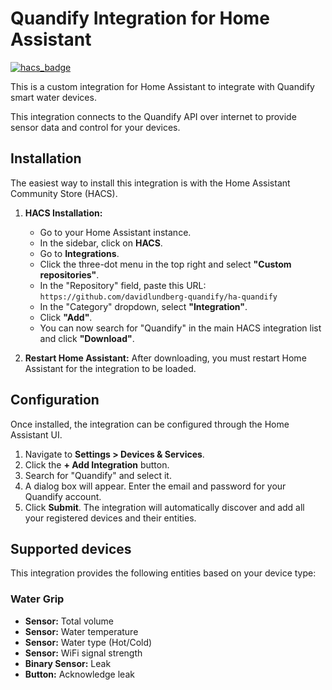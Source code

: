 # Quandify Integration for Home Assistant

[![hacs_badge](https://img.shields.io/badge/HACS-Custom-orange.svg)](https://github.com/hacs/integration)

This is a custom integration for Home Assistant to integrate with Quandify smart water devices.

This integration connects to the Quandify API over internet to provide sensor data and control for your devices.

## Installation

The easiest way to install this integration is with the Home Assistant Community Store (HACS).

1.  **HACS Installation:**

    - Go to your Home Assistant instance.
    - In the sidebar, click on **HACS**.
    - Go to **Integrations**.
    - Click the three-dot menu in the top right and select **"Custom repositories"**.
    - In the "Repository" field, paste this URL: `https://github.com/davidlundberg-quandify/ha-quandify`
    - In the "Category" dropdown, select **"Integration"**.
    - Click **"Add"**.
    - You can now search for "Quandify" in the main HACS integration list and click **"Download"**.

2.  **Restart Home Assistant:** After downloading, you must restart Home Assistant for the integration to be loaded.

## Configuration

Once installed, the integration can be configured through the Home Assistant UI.

1.  Navigate to **Settings > Devices & Services**.
2.  Click the **+ Add Integration** button.
3.  Search for "Quandify" and select it.
4.  A dialog box will appear. Enter the email and password for your Quandify account.
5.  Click **Submit**. The integration will automatically discover and add all your registered devices and their entities.

## Supported devices

This integration provides the following entities based on your device type:

### Water Grip

- **Sensor:** Total volume
- **Sensor:** Water temperature
- **Sensor:** Water type (Hot/Cold)
- **Sensor:** WiFi signal strength
- **Binary Sensor:** Leak
- **Button:** Acknowledge leak
